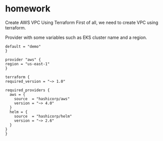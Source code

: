 # homework
Create AWS VPC Using Terraform
First of all, we need to create VPC using terraform.

Provider with some variables such as EKS cluster name and a region.
  ```variable "cluster_name" {
  default = "demo"
}

provider "aws" {
  region = "us-east-1"
}

terraform {
  required_version = "~> 1.0"

  required_providers {
    aws = {
      source  = "hashicorp/aws"
      version = "~> 4.0"
    }
    helm = {
      source  = "hashicorp/helm"
      version = "~> 2.6"
    }
  }
}

  ```

